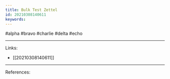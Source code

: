 ```yaml
---
title: Bulk Test Zettel
id: 20210308140611
keywords:
---
```

#alpha #bravo #charlie #delta #echo

---
Links:

- [[20210308140611]]

---
References:
